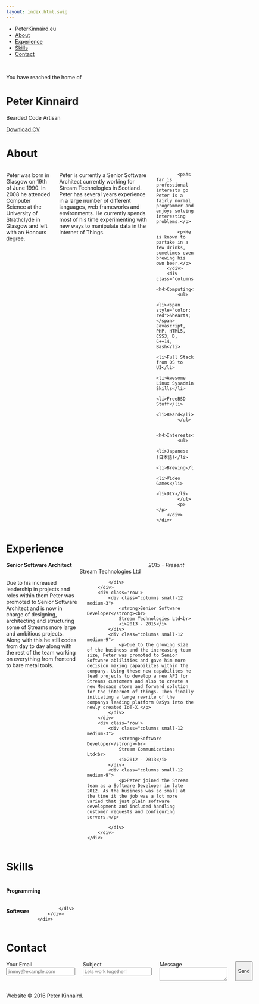```yaml
---
layout: index.html.swig
---
```


<div class="top-bar">
  <div class="top-bar-left">
    <ul class="dropdown menu" data-dropdown-menu>
      <li class="zen-white menu-text">PeterKinnaird.eu</li>
      <li><a href="#about">About</a></li>
      <!--<li><a href="#blog">Blog</a></li> -->
      <li><a href="#about">Experience</a></li>
      <li><a href="#skills">Skills</a></li>
      <li><a href="#contact">Contact</a></li>
    </ul>
  </div>
</div>

<div class="introbox">
	&nbsp;
    <div class="introbox-inner">
    	<p class='no-vertical-margins'>You have reached the home of</p>
        <h1>Peter Kinnaird</h1>
        <p>Bearded Code Artisan</p>
        <a href="public/cv_peter_kinnaird.pdf" class="button button-bordered">Download CV</a>
    </div>
</div>


<div id='about' class='section zen-white-background'>
	<div class='row'>
		<div class="columns small-12">
			<h1 class='section-header-title'>About</h1>
		</div>
	</div>
	<div class='row'>
		<div class="columns small-12 medium-8">
			<p>Peter was born in Glasgow on 19th of June 1990. In 2008 he attended Computer Science at the University of Strathclyde in Glasgow and left with an Honours degree.</p>
			<p>Peter is currently a Senior Software Architect currently working for Stream Technologies in Scotland. Peter has several years experience in a large number of different languages, web frameworks and environments. He currently spends most of his time experimenting with new ways to manipulate data in the Internet of Things.</p>

			<p>As far is professional interests go Peter is a fairly normal programmer and enjoys solving interesting problems.</p>

			<p>He is known to partake in a few drinks, sometimes even brewing his own beer.</p>
		</div>
		<div class="columns">
			<h4>Computing</h4>
			<ul>
				<li><span style="color: red">&hearts;</span> Javascript, PHP, HTML5, CSS3, D, C++14, Bash</li>
				<li>Full Stack from OS to UI</li>
				<li>Awesome Linux Sysadmin Skills</li>
				<li>FreeBSD Stuff</li>
				<li>Beard</li>
			</ul>

			<h4>Interests</h4>
			<ul>
				<li>Japanese (日本語)</li>
				<li>Brewing</li>
				<li>Video Games</li>
				<li>DIY</li>
			</ul>
			<p></p>
		</div>
	</div>
</div>

<div id='experience' class='section'>
	<div class='row'>
		<div class="columns small-12">
			<h1 class='section-header-title'>Experience</h1>
		</div>
	</div>
	<div class=''>
		<div class='row'>
			<div class="columns small-12 medium-3">
				<strong>Senior Software Architect</strong><br>
				Stream Technologies Ltd<br>
				<i>2015 - Present</i>
			</div>
			<div class="columns small-12 medium-9">
				<p>Due to his increased leadership in projects and roles within them Peter was promoted to Senior Software Architect and is now in charge of designing, architecting and structuring some of Streams more large and ambitious projects. Along with this he still codes from day to day along with the rest of the team working on everything from frontend to bare metal tools.</p>
				
			</div>
		</div>
		<div class='row'>
			<div class="columns small-12 medium-3">
				<strong>Senior Software Developer</strong><br>
				Stream Technologies Ltd<br>
				<i>2013 - 2015</i>
			</div>
			<div class="columns small-12 medium-9">
				<p>Due to the growing size of the business and the increasing team size, Peter was promoted to Senior Software ablilities and gave him more decision making capabilites within the company. Using these new capabilites he lead projects to develop a new API for Streams customers and also to create a new Message store and forward solution for the internet of things. Then finally initiating a large rewrite of the companys leading platform OaSys into the newly created IoT-X.</p>	
			</div>
		</div>
		<div class='row'>
			<div class="columns small-12 medium-3">
				<strong>Software Developer</strong><br>
				Stream Communications Ltd<br>
				<i>2012 - 2013</i>
			</div>
			<div class="columns small-12 medium-9">
				<p>Peter joined the Stream team as a Software Developer in late 2012. As the business was so small at the time it the job was a lot more varied that just plain software development and included handling customer requests and configuring servers.</p>
				
			</div>
		</div>
	</div>
</div>

<div id='skills' class='section zen-white-background'>
	<div class='row'>
		<div class="columns small-12">
			<h1 class='section-header-title'>Skills</h1>
		</div>
	</div>
	<div class='min-vport-height'>
		<div class='row'>
			<div class="columns small-12 medium-6">
				<h4>Programming</h4>
			</div>
			<div class="columns small-12 medium-6">
				<h4>Software</h4>
				
			</div>
		</div>
	</div>
</div>


<div id='contact' class='section'>
	<div class='row'>
		<div class="columns small-12">
			<h1 class='section-header-title'>Contact</h1>
		</div>
	</div>
	<div class='row min-vport-height'>
		<div class="columns small-12 medium-6">
			<label>
				Your Email
				<input type="email" placeholder="jimmy@example.com"></input>
			</label>
			<label>
				Subject
				<input type="text" placeholder="Lets work together!"></input>
			</label>
			<label>
				Message
				<textarea id='email-message'></textarea>
			</label>
			<button type='submit' class='button'>Send</button>
		</div>
	</div>
</div>
<div class="footer">
&nbsp;
<div class='row'>
	<div class="columns small-12">
		<p>Website &copy; 2016 Peter Kinnaird.</p>
	</div>
</div>
</div>


